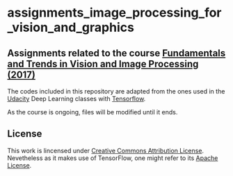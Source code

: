 # assignments_image_processing_for_vision_and_graphics
## Assignments related to the course [Fundamentals and Trends in Vision and Image Processing (2017)](http://w3.impa.br/~lvelho/ip17/)
The codes included in this repository are adapted from the ones used in the [Udacity](https://br.udacity.com/course/deep-learning--ud730/) 
Deep Learning classes with [Tensorflow](https://www.tensorflow.org/).  

As the course is ongoing, files will be modified until it ends.

## License

This work is lincensed under [Creative Commons Attribution License](https://creativecommons.org/licenses/by/4.0/). Nevetheless as
it makes use of TensorFlow, one might refer to its [Apache License](https://github.com/tensorflow/tensorflow/blob/master/LICENSE).
